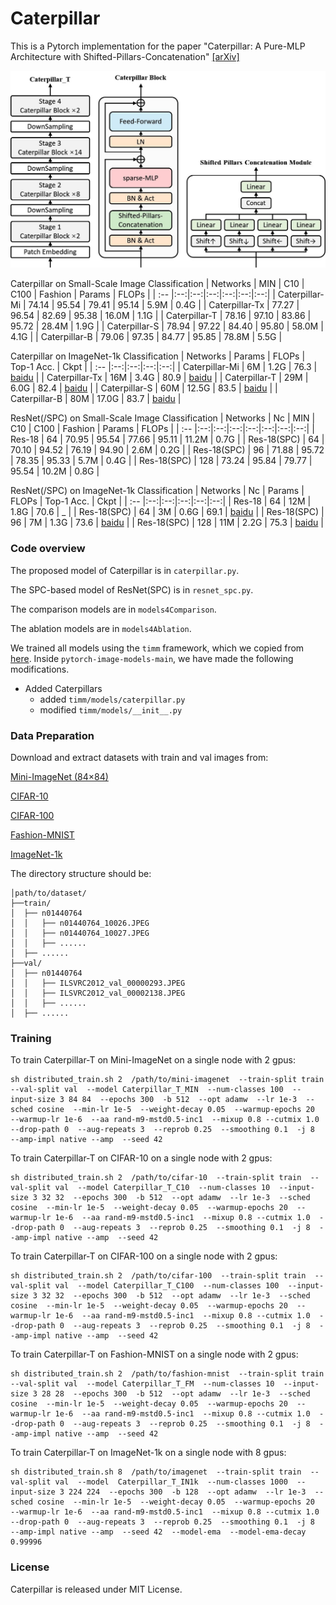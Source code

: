 # Caterpillar

This is a Pytorch implementation for the paper "Caterpillar: A Pure-MLP Architecture with Shifted-Pillars-Concatenation" [[arXiv]](https://arxiv.org/abs/2305.17644)

![image](https://github.com/sunjin19126/Caterpillar/blob/main/Img/CPrArch%2BBlock%2BSPC.jpg)

Caterpillar on Small-Scale Image Classification
| Networks | MIN | C10 | C100 | Fashion | Params | FLOPs |
| :-- |:--:|:--:|:--:|:--:|:--:|:--:|
| Caterpillar-Mi | 74.14 | 95.54 | 79.41 | 95.14 | 5.9M  | 0.4G |
| Caterpillar-Tx | 77.27 | 96.54 | 82.69 | 95.38 | 16.0M | 1.1G |
| Caterpillar-T  | 78.16 | 97.10 | 83.86 | 95.72 | 28.4M | 1.9G |
| Caterpillar-S  | 78.94 | 97.22 | 84.40 | 95.80 | 58.0M | 4.1G |
| Caterpillar-B  | 79.06 | 97.35 | 84.77 | 95.85 | 78.8M | 5.5G |

Caterpillar on ImageNet-1k Classification
| Networks | Params | FLOPs | Top-1 Acc. | Ckpt |
| :-- |:--:|:--:|:--:|:--:|
| Caterpillar-Mi | 6M  | 1.2G  | 76.3 | [baidu](https://pan.baidu.com/s/1Bm7aE0tLYsEZvbhAvffIpA?pwd=5srf)  |
| Caterpillar-Tx | 16M | 3.4G  | 80.9 | [baidu](https://pan.baidu.com/s/1Qh53y7FTFwIuRd8D1apHAQ?pwd=qsru)  |
| Caterpillar-T  | 29M | 6.0G  | 82.4 | [baidu](https://pan.baidu.com/s/1_WkOfa3TLzlxoxnvjn7q6w?pwd=nic3)  |
| Caterpillar-S  | 60M | 12.5G | 83.5 | [baidu](https://pan.baidu.com/s/1Q9tVJZYvWHg86sOpPXRMIA?pwd=h87n)  |
| Caterpillar-B  | 80M | 17.0G | 83.7 | [baidu](https://pan.baidu.com/s/11SFhjx0lgGwnvivTmYQ6hA?pwd=8ueq)  |

ResNet(/SPC) on Small-Scale Image Classification
| Networks | Nc | MIN | C10 | C100 | Fashion | Params | FLOPs |
| :-- |:--:|:--:|:--:|:--:|:--:|:--:|:--:|
| Res-18       | 64  | 70.95 | 95.54 | 77.66 | 95.11 | 11.2M | 0.7G |
| Res-18(SPC)  | 64  | 70.10 | 94.52 | 76.19 | 94.90 | 2.6M  | 0.2G |
| Res-18(SPC)  | 96  | 71.88 | 95.72 | 78.35 | 95.33 | 5.7M  | 0.4G |
| Res-18(SPC)  | 128 | 73.24 | 95.84 | 79.77 | 95.54 | 10.2M | 0.8G |

ResNet(/SPC) on ImageNet-1k Classification
| Networks | Nc | Params | FLOPs | Top-1 Acc. | Ckpt |
| :-- |:--:|:--:|:--:|:--:|:--:|
| Res-18       | 64  | 12M | 1.8G | 70.6 | _ |
| Res-18(SPC)  | 64  | 3M  | 0.6G | 69.1 | [baidu](https://pan.baidu.com/s/1HGwe4-n0DI03rjPvsG0alg?pwd=xt38) |
| Res-18(SPC)  | 96  | 7M  | 1.3G | 73.6 | [baidu](https://pan.baidu.com/s/17jzewZYeupJaHtjuuNA5Mg?pwd=kqz1) |
| Res-18(SPC)  | 128 | 11M | 2.2G | 75.3 | [baidu](https://pan.baidu.com/s/1_qLEA3MH1wnodJPmCG4LWA?pwd=nuj6) |



### Code overview

The proposed model of Caterpillar is in `caterpillar.py`. 

The SPC-based model of ResNet(SPC) is in `resnet_spc.py`.

The comparison models are in `models4Comparison`.

The ablation models are in `models4Ablation`.

We trained all models using the `timm` framework, which we copied from [here](https://github.com/huggingface/pytorch-image-models). Inside `pytorch-image-models-main`, we have made the following modifications.
+ Added Caterpillars
  + added `timm/models/caterpillar.py`
  + modified `timm/models/__init__.py`

### Data Preparation
Download and extract datasets with train and val images from:

[Mini-ImageNet (84×84)](https://drive.google.com/file/d/1xDhH7WJzZBdjzxCfc0hT0p8cVkXLGK5l/view?usp=share_link)

[CIFAR-10](https://drive.google.com/file/d/1KVnDI3UUcMFFYBPISQU84T89s5W1SPLH/view?usp=share_link)

[CIFAR-100](https://drive.google.com/file/d/1ajh7cM7mZz8shLzy0PnkxLzO4Osv6m0S/view?usp=share_link)

[Fashion-MNIST](https://drive.google.com/file/d/1AXWFH6FYaFbrtovb2kM30n4dv3l17hU1/view?usp=share_link)

[ImageNet-1k](https://image-net.org/)

The directory structure should be: 
```
│path/to/dataset/
├──train/
│  ├── n01440764
│  │   ├── n01440764_10026.JPEG
│  │   ├── n01440764_10027.JPEG
│  │   ├── ......
│  ├── ......
├──val/
│  ├── n01440764
│  │   ├── ILSVRC2012_val_00000293.JPEG
│  │   ├── ILSVRC2012_val_00002138.JPEG
│  │   ├── ......
│  ├── ......
```   


### Training

To train Caterpillar-T on Mini-ImageNet on a single node with 2 gpus:
```
sh distributed_train.sh 2  /path/to/mini-imagenet  --train-split train  --val-split val  --model Caterpillar_T_MIN  --num-classes 100  --input-size 3 84 84  --epochs 300  -b 512  --opt adamw  --lr 1e-3  --sched cosine  --min-lr 1e-5  --weight-decay 0.05  --warmup-epochs 20  --warmup-lr 1e-6  --aa rand-m9-mstd0.5-inc1  --mixup 0.8 --cutmix 1.0  --drop-path 0  --aug-repeats 3  --reprob 0.25  --smoothing 0.1  -j 8  --amp-impl native --amp  --seed 42
```

To train Caterpillar-T on CIFAR-10 on a single node with 2 gpus:
```
sh distributed_train.sh 2  /path/to/cifar-10  --train-split train  --val-split val  --model Caterpillar_T_C10  --num-classes 10  --input-size 3 32 32  --epochs 300  -b 512  --opt adamw  --lr 1e-3  --sched cosine  --min-lr 1e-5  --weight-decay 0.05  --warmup-epochs 20  --warmup-lr 1e-6  --aa rand-m9-mstd0.5-inc1  --mixup 0.8 --cutmix 1.0  --drop-path 0  --aug-repeats 3  --reprob 0.25  --smoothing 0.1  -j 8  --amp-impl native --amp  --seed 42  
```

To train Caterpillar-T on CIFAR-100 on a single node with 2 gpus:
```
sh distributed_train.sh 2  /path/to/cifar-100  --train-split train  --val-split val  --model Caterpillar_T_C100  --num-classes 100  --input-size 3 32 32  --epochs 300  -b 512  --opt adamw  --lr 1e-3  --sched cosine  --min-lr 1e-5  --weight-decay 0.05  --warmup-epochs 20  --warmup-lr 1e-6  --aa rand-m9-mstd0.5-inc1  --mixup 0.8 --cutmix 1.0  --drop-path 0  --aug-repeats 3  --reprob 0.25  --smoothing 0.1  -j 8  --amp-impl native --amp  --seed 42  
```

To train Caterpillar-T on Fashion-MNIST on a single node with 2 gpus:
```
sh distributed_train.sh 2  /path/to/fashion-mnist  --train-split train  --val-split val  --model Caterpillar_T_FM  --num-classes 10  --input-size 3 28 28  --epochs 300  -b 512  --opt adamw  --lr 1e-3  --sched cosine  --min-lr 1e-5  --weight-decay 0.05  --warmup-epochs 20  --warmup-lr 1e-6  --aa rand-m9-mstd0.5-inc1  --mixup 0.8 --cutmix 1.0  --drop-path 0  --aug-repeats 3  --reprob 0.25  --smoothing 0.1  -j 8  --amp-impl native --amp  --seed 42  
```

To train Caterpillar-T on ImageNet-1k on a single node with 8 gpus:
```
sh distributed_train.sh 8  /path/to/imagenet  --train-split train  --val-split val  --model  Caterpillar_T_IN1k  --num-classes 1000  --input-size 3 224 224  --epochs 300  -b 128  --opt adamw  --lr 1e-3  --sched cosine  --min-lr 1e-5  --weight-decay 0.05  --warmup-epochs 20  --warmup-lr 1e-6  --aa rand-m9-mstd0.5-inc1  --mixup 0.8 --cutmix 1.0  --drop-path 0  --aug-repeats 3  --reprob 0.25  --smoothing 0.1  -j 8  --amp-impl native --amp  --seed 42  --model-ema  --model-ema-decay 0.99996
```

### License
Caterpillar is released under MIT License.


